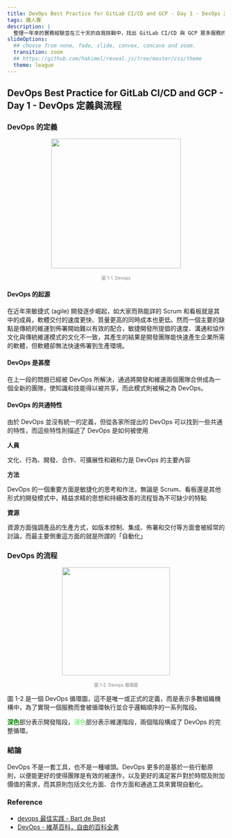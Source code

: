 ```yaml
---
title: DevOps Best Practice for GitLab CI/CD and GCP - Day 1 - DevOps 定義與流程
tags: 鐵人賽
description: |
  整理一年來的實務經驗並在三十天的自我挑戰中，找出 GitLab CI/CD 與 GCP 眾多服務的一個最佳實踐方式
slideOptions:
  ## choose from none, fade, slide, convex, concave and zoom.
  transition: zoom
  ## https://github.com/hakimel/reveal.js/tree/master/css/theme
  theme: league
---
```


## DevOps Best Practice for GitLab CI/CD and GCP - Day 1 - DevOps 定義與流程

### DevOps 的定義

<center>
<img height="300px" src="https://i.imgur.com/WvyvvhB.png" />

<font color="gray" size="1">圖 1-1. Devops</font>

</center>

#### DevOps 的起源

在近年來敏捷式 (agile) 開發逐步崛起，如大家而熟能詳的 Scrum 和看板就是其中的成員，軟體交付的速度更快、質量更高的同時成本也更低。然而一個主要的缺點是傳統的維運到佈署開始難以有效的配合，敏捷開發所提倡的速度、溝通和協作文化與傳統維運模式的文化不一致，其產生的結果是開發團隊能快速產生企業所需的軟體，但軟體卻無法快速佈署到生產環境。

#### DevOps 是甚麼

在上一段的問題已經被 DevOps 所解決，通過將開發和維運兩個團隊合併成為一個全新的團隊，使知識和技能得以被共享，而此模式則被稱之為 DevOps。

#### DevOps 的共通特性

由於 DevOps 並沒有統一的定義，但從各家所提出的 DevOps 可以找到一些共通的特性，而這些特性則描述了 DevOps 是如何被使用

**人員**

文化、行為、開發、合作、可擴展性和親和力是 DevOps 的主要內容

**方法**

DevOps 的一個重要方面是敏捷化的思考和作法，無論是 Scrum、看板還是其他形式的開發模式中，精益求精的思想和持續改善的流程皆為不可缺少的特點

**資源**

資源方面強調產品的生產方式，如版本控制、集成、佈署和交付等方面會被經常的討論，而最主要側重這方面的就是所謂的「自動化」

### DevOps 的流程

<center>

<img height="250px" src="https://i.imgur.com/ur7cAwv.jpg" />

<font color="gray" size="1">圖 1-2. Devops 循環圖</font>

</center>

圖 1-2 是一個 DevOps 循環圖，這不是唯一或正式的定義，而是表示多數組織機構中，為了實現一個服務而會被循環執行並合乎邏輯順序的一系列階段。

<font color="green">**深色**</font>部分表示開發階段，<font color="lightgreen">**淺色**</font>部分表示維運階段，兩個階段構成了 DevOps 的完整循環。


#### 

#### 

### 結論

DevOps 不是一套工具，也不是一種噱頭。DevOps 更多的是基於一些行動原則，以便能更好的使得團隊是有效的被運作，以及更好的滿足客戶對於時間及附加價值的需求，而其原則包括文化方面、合作方面和通過工具來實現自動化。

### Reference

* [devops 最佳实践 - Bart de Best](https://www.google.com/search?hl=zh-Hant-TW&ei=Q2JrXYfkIqmTr7wPo6qD4A8&q=devops+%E6%9C%80%E4%BD%B3%E5%AE%9E%E8%B7%B5+Bart+de+Best&oq=devops+%E6%9C%80%E4%BD%B3%E5%AE%9E%E8%B7%B5+Bart+de+Best&gs_l=psy-ab.3...1131.7627..7814...0.0..1.184.1138.10j3......0....1..gws-wiz.......0i30j33i160.kGu21LfbJrE&ved=0ahUKEwjHkY7h_K7kAhWpyYsBHSPVAPwQ4dUDCAo&uact=5)
* [DevOps - 維基百科，自由的百科全書](https://zh.wikipedia.org/wiki/DevOps)
